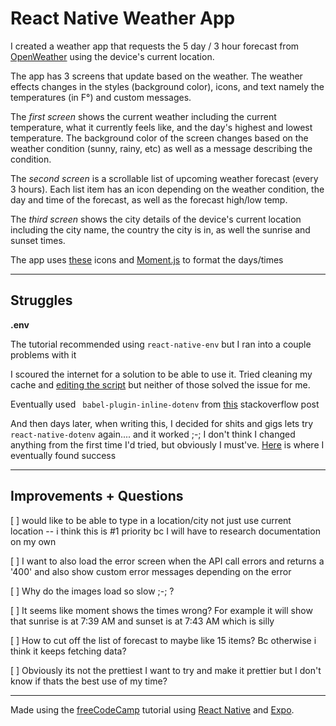 # React Native Weather App 

I created a weather app that requests the 5 day / 3 hour forecast from [OpenWeather](https://openweathermap.org/forecast5#geo5) using the device's current location. 

The app has 3 screens that update based on the weather. The weather effects changes in the styles (background color), icons, and text namely the temperatures (in F°) and custom messages.

The _first screen_ shows the current weather including the current temperature, what it currently feels like, and the day's highest and lowest temperature. The background color of the screen changes based on the weather condition (sunny, rainy, etc) as well as a message describing the condition. 

The _second screen_ is a scrollable list of upcoming weather forecast (every 3 hours). Each list item has an icon depending on the weather condition, the day and time of the forecast, as well as the forecast high/low temp.  

The _third screen_ shows the city details of the device's current location including the city name, the country the city is in, as well the sunrise and sunset times. 

The app uses [these](https://icons.expo.fyi) icons and [Moment.js](https://momentjs.com/docs/#/displaying/) to format the days/times

---

## Struggles 


**.env**

The tutorial recommended using `react-native-env` but I ran into a couple problems with it 

I scoured the internet for a solution to be able to use it. Tried cleaning my cache and [editing the script](https://github.com/facebook/react-native/issues/29351#issuecomment-657929014) but neither of those solved the issue for me.

Eventually used ` babel-plugin-inline-dotenv` from [this](https://stackoverflow.com/questions/57060316/environment-variables-in-babel-config-js) stackoverflow post 


And then days later, when writing this, I decided for shits and gigs lets try `react-native-dotenv` again.... and it worked ;-; I don't think I changed anything from the first time I'd tried, but obviously I must've. [Here](https://www.npmjs.com/package/react-native-dotenv) is where I eventually found success

---

## Improvements + Questions

[ ] would like to be able to type in a location/city not just use current location -- i think this is #1 priority bc I will have to research documentation on my own

[ ] I want to also load the error screen when the API call errors and returns a '400' and also show custom error messages depending on the error

[ ] Why do the images load so slow ;-; ?

[ ] It seems like moment shows the times wrong? For example it will show that sunrise is at 7:39 AM and sunset is at 7:43 AM which is silly

[ ] How to cut off the list of forecast to maybe like 15 items? Bc otherwise i think it keeps fetching data? 

[ ] Obviously its not the prettiest I want to try and make it prettier but I don't know if thats the best use of my time?

---

Made using the [freeCodeCamp](https://www.youtube.com/watch?v=obH0Po_RdWk) tutorial using [React Native](
https://reactnative.dev/docs/environment-setup) and [Expo](https://docs.expo.dev/). 
